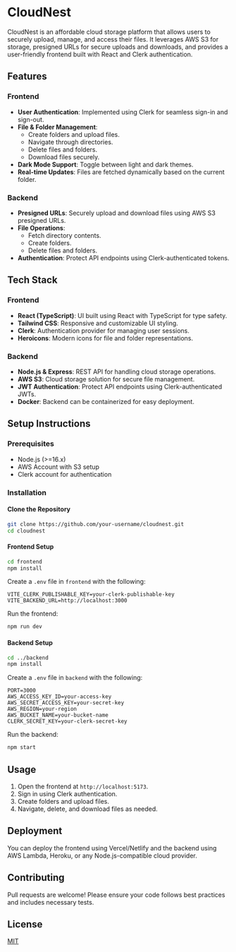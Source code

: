 # CloudNest

CloudNest is an affordable cloud storage platform that allows users to securely upload, manage, and access their files. It leverages AWS S3 for storage, presigned URLs for secure uploads and downloads, and provides a user-friendly frontend built with React and Clerk authentication.

## Features

### Frontend
- **User Authentication**: Implemented using Clerk for seamless sign-in and sign-out.
- **File & Folder Management**:
  - Create folders and upload files.
  - Navigate through directories.
  - Delete files and folders.
  - Download files securely.
- **Dark Mode Support**: Toggle between light and dark themes.
- **Real-time Updates**: Files are fetched dynamically based on the current folder.

### Backend
- **Presigned URLs**: Securely upload and download files using AWS S3 presigned URLs.
- **File Operations**:
  - Fetch directory contents.
  - Create folders.
  - Delete files and folders.
- **Authentication**: Protect API endpoints using Clerk-authenticated tokens.

## Tech Stack

### Frontend
- **React (TypeScript)**: UI built using React with TypeScript for type safety.
- **Tailwind CSS**: Responsive and customizable UI styling.
- **Clerk**: Authentication provider for managing user sessions.
- **Heroicons**: Modern icons for file and folder representations.

### Backend
- **Node.js & Express**: REST API for handling cloud storage operations.
- **AWS S3**: Cloud storage solution for secure file management.
- **JWT Authentication**: Protect API endpoints using Clerk-authenticated JWTs.
- **Docker**: Backend can be containerized for easy deployment.

## Setup Instructions

### Prerequisites
- Node.js (>=16.x)
- AWS Account with S3 setup
- Clerk account for authentication

### Installation
#### Clone the Repository
```sh
git clone https://github.com/your-username/cloudnest.git
cd cloudnest
```

#### Frontend Setup
```sh
cd frontend
npm install
```

Create a `.env` file in `frontend` with the following:
```
VITE_CLERK_PUBLISHABLE_KEY=your-clerk-publishable-key
VITE_BACKEND_URL=http://localhost:3000
```

Run the frontend:
```sh
npm run dev
```

#### Backend Setup
```sh
cd ../backend
npm install
```

Create a `.env` file in `backend` with the following:
```
PORT=3000
AWS_ACCESS_KEY_ID=your-access-key
AWS_SECRET_ACCESS_KEY=your-secret-key
AWS_REGION=your-region
AWS_BUCKET_NAME=your-bucket-name
CLERK_SECRET_KEY=your-clerk-secret-key
```

Run the backend:
```sh
npm start
```

## Usage
1. Open the frontend at `http://localhost:5173`.
2. Sign in using Clerk authentication.
3. Create folders and upload files.
4. Navigate, delete, and download files as needed.

## Deployment
You can deploy the frontend using Vercel/Netlify and the backend using AWS Lambda, Heroku, or any Node.js-compatible cloud provider.

## Contributing
Pull requests are welcome! Please ensure your code follows best practices and includes necessary tests.

## License
[MIT](LICENSE)

